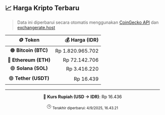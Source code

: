 

<!-- HARGA_KRIPTO -->
## 📈 Harga Kripto Terbaru

> Data ini diperbarui secara otomatis menggunakan [CoinGecko API](https://www.coingecko.com/) dan [exchangerate.host](https://exchangerate.host/)

<div align="center">

| 🪙 Token | 💰 Harga (IDR) |
|:------:|---------------:|
| 🟠 **Bitcoin (BTC)**   | Rp 1.820.965.702 |
| 🔵 **Ethereum (ETH)**  | Rp 72.142.706 |
| 🟣 **Solana (SOL)**    | Rp 3.416.220 |
| 🟢 **Tether (USDT)**   | Rp 16.439 |

---

💱 **Kurs Rupiah (USD → IDR)**: Rp 16.436

🕒 <sub>Terakhir diperbarui: 4/9/2025, 16.43.21</sub>

</div>
<!-- /HARGA_KRIPTO -->